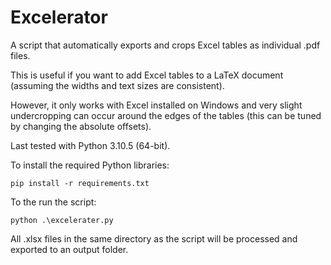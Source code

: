 # Excelerator  

A script that automatically exports and crops Excel tables as individual .pdf files.  

This is useful if you want to add Excel tables to a LaTeX document (assuming the widths and text sizes are consistent).  

However, it only works with Excel installed on Windows and very slight undercropping can occur around the edges of the tables (this can be tuned by changing the absolute offsets).  

Last tested with Python 3.10.5 (64-bit).  

To install the required Python libraries:  
```
pip install -r requirements.txt
```

To the run the script:
```
python .\excelerater.py
```

All .xlsx files in the same directory as the script will be processed and exported to an output folder.

<!-- To do:
Handle pdf already open
Check consistency for different table sizes
Check if excel actually installed
Check it is Windows running script
Turn into executable
Excel table width manipulation
Cycle through different sheets in Excel files
PDF and PDFs print -->
